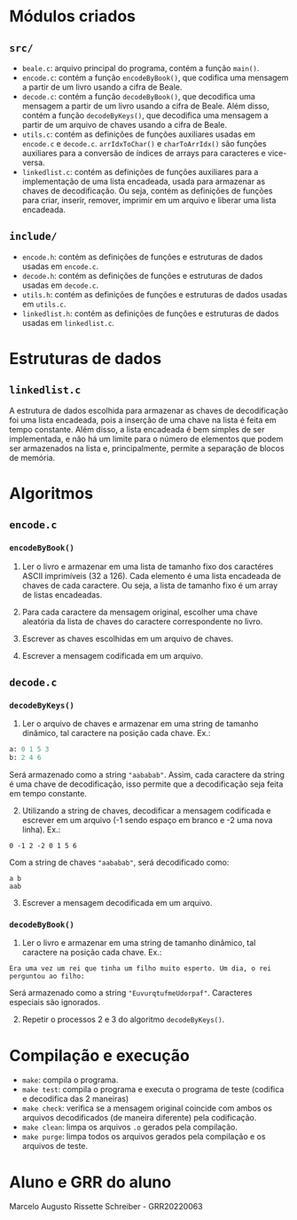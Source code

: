 <!-- Arquivo LEIAME contendo nome e GRR do aluno,
texto explicando resumidamente os módulos criados,
as estruturas de dados e os algoritmos usados.  -->

<!-- Marcelo Augusto Rissette Schreiber - 20220063 -->

# Módulos criados

## `src/`

- `beale.c`: arquivo principal do programa, contém a função `main()`.
- `encode.c`: contém a função `encodeByBook()`, que codifica uma mensagem
  a partir de um livro usando a cifra de Beale.
- `decode.c`: contém a função `decodeByBook()`, que decodifica uma mensagem
  a partir de um livro usando a cifra de Beale. Além disso, contém a função
  `decodeByKeys()`, que decodifica uma mensagem a partir de um arquivo de chaves
  usando a cifra de Beale.
- `utils.c`: contém as definições de funções auxiliares usadas em `encode.c`
  e `decode.c`. `arrIdxToChar()` e `charToArrIdx()` são funções auxiliares para a
  conversão de índices de arrays para caracteres e vice-versa.
- `linkedlist.c`: contém as definições de funções auxiliares para a implementação
  de uma lista encadeada, usada para armazenar as chaves de decodificação.
  Ou seja, contém as definições de funções para criar, inserir, remover, imprimir
  em um arquivo e liberar uma lista encadeada.

## `include/`

- `encode.h`: contém as definições de funções e estruturas de dados usadas em `encode.c`.
- `decode.h`: contém as definições de funções e estruturas de dados usadas em `decode.c`.
- `utils.h`: contém as definições de funções e estruturas de dados usadas em `utils.c`.
- `linkedlist.h`: contém as definições de funções e
  estruturas de dados usadas em `linkedlist.c`.

# Estruturas de dados

## `linkedlist.c`

A estrutura de dados escolhida para armazenar as chaves de decodificação foi uma
lista encadeada, pois a inserção de uma chave na lista é feita em tempo
constante. Além disso, a lista encadeada é bem simples de ser implementada,
e não há um limite para o número de elementos que podem ser armazenados na lista
e, principalmente, permite a separação de blocos de memória.

# Algoritmos

## `encode.c`

### `encodeByBook()`

1. Ler o livro e armazenar em uma lista de tamanho fixo dos caractéres
   ASCII imprimíveis (32 a 126). Cada elemento é uma lista encadeada de chaves
   de cada caractere. Ou seja, a lista de tamanho fixo é um array de listas encadeadas.

2. Para cada caractere da mensagem original, escolher uma chave aleatória da
   lista de chaves do caractere correspondente no livro.

3. Escrever as chaves escolhidas em um arquivo de chaves.

4. Escrever a mensagem codificada em um arquivo.

## `decode.c`

### `decodeByKeys()`

1. Ler o arquivo de chaves e armazenar em uma string de tamanho dinâmico,
   tal caractere na posição cada chave. Ex.:

```python
a: 0 1 5 3
b: 2 4 6
```

Será armazenado como a string `"aababab"`. Assim, cada caractere da string é uma
chave de decodificação, isso permite que a decodificação seja feita em tempo constante.

2. Utilizando a string de chaves, decodificar a mensagem codificada e escrever
   em um arquivo (-1 sendo espaço em branco e -2 uma nova linha). Ex.:

```text
0 -1 2 -2 0 1 5 6
```

Com a string de chaves `"aababab"`, será decodificado como:

```text
a b
aab
```

3. Escrever a mensagem decodificada em um arquivo.

### `decodeByBook()`

1. Ler o livro e armazenar em uma string de tamanho dinâmico, tal caractere na
   posição cada chave. Ex.:

```text
Era uma vez um rei que tinha um filho muito esperto. Um dia, o rei perguntou ao filho:
```

Será armazenado como a string `"EuvurqtufmeUdorpaf"`. Caracteres especiais são ignorados.

2. Repetir o processos 2 e 3 do algoritmo `decodeByKeys()`.

# Compilação e execução

- `make`: compila o programa.
- `make test`: compila o programa e executa o programa de teste (codifica e
  decodifica das 2 maneiras)
- `make check`: verifica se a mensagem original coincide com ambos os arquivos
  decodificados (de maneira diferente) pela codificação.
- `make clean`: limpa os arquivos `.o` gerados pela compilação.
- `make purge`: limpa todos os arquivos gerados pela compilação e
  os arquivos de teste.

<!-- Para compilar o programa, basta executar o comando `make` na pasta
 raiz do projeto. Pode-se testar o programa executando o comando `make test`
  na pasta raiz do projeto e `make check` para verificar se a mensagem original
  coincide com ambos os arquivos decodificados (de maneira diferente)
  pela codificação. Para limpar os arquivos `.o` gerados pela compilação,
  basta executar o comando `make clean` na pasta raiz do projeto e `make purge`
  para limpar todos os arquivos gerados pela compilação e os arquivos de teste. -->

# Aluno e GRR do aluno

Marcelo Augusto Rissette Schreiber - GRR20220063
